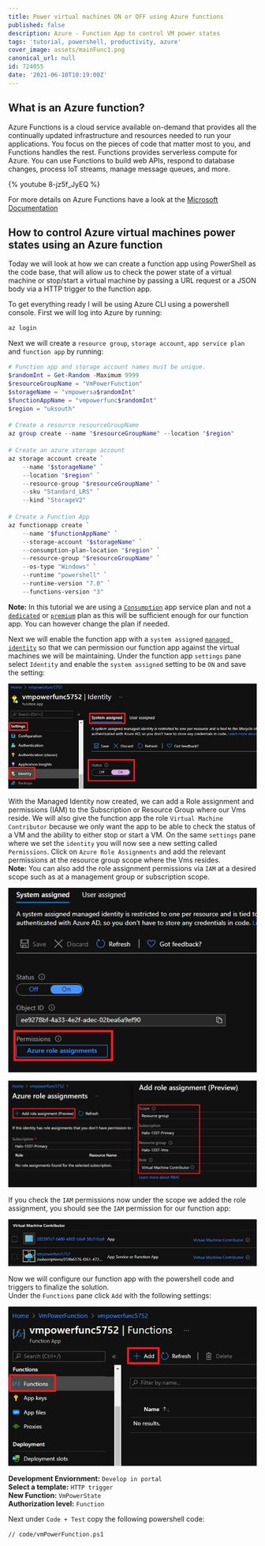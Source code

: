 ```yaml
---
title: Power virtual machines ON or OFF using Azure functions
published: false
description: Azure - Function App to control VM power states
tags: 'tutorial, powershell, productivity, azure'
cover_image: assets/mainFunc1.png
canonical_url: null
id: 724055
date: '2021-06-10T10:19:00Z'
---
```


## What is an Azure function?

Azure Functions is a cloud service available on-demand that provides all the continually updated infrastructure and resources needed to run your applications. You focus on the pieces of code that matter most to you, and Functions handles the rest. Functions provides serverless compute for Azure. You can use Functions to build web APIs, respond to database changes, process IoT streams, manage message queues, and more.  

{% youtube 8-jz5f_JyEQ %}

For more details on Azure Functions have a look at the [Microsoft Documentation](https://docs.microsoft.com/en-us/azure/azure-functions/functions-overview)  

## How to control Azure virtual machines power states using an Azure function

Today we will look at how we can create a function app using PowerShell as the code base, that will allow us to check the power state of a virtual machine or stop/start a virtual machine by passing a URL request or a JSON body via a HTTP trigger to the function app.  

To get everything ready I will be using Azure CLI using a powershell console. First we will log into Azure by running:

```powershell
az login
```

Next we will create a `resource group`, `storage account`, `app service plan` and `function app` by running:

```powershell
# Function app and storage account names must be unique.
$randomInt = Get-Random -Maximum 9999
$resourceGroupName = "VmPowerFunction"
$storageName = "vmpowersa$randomInt"
$functionAppName = "vmpowerfunc$randomInt"
$region = "uksouth"

# Create a resource resourceGroupName
az group create --name "$resourceGroupName" --location "$region"

# Create an azure storage account
az storage account create `
    --name "$storageName" `
    --location "$region" `
    --resource-group "$resourceGroupName" `
    --sku "Standard_LRS" `
    --kind "StorageV2"

# Create a Function App
az functionapp create `
    --name "$functionAppName" `
    --storage-account "$storageName" `
    --consumption-plan-location "$region" `
    --resource-group "$resourceGroupName" `
    --os-type "Windows" `
    --runtime "powershell" `
    --runtime-version "7.0" `
    --functions-version "3"
```

**Note:** In this tutorial we are using a [`Consumption`](https://docs.microsoft.com/en-us/azure/azure-functions/consumption-plan) app service plan and not a [`dedicated`](https://docs.microsoft.com/en-us/azure/azure-functions/dedicated-plan) or [`premium`](https://docs.microsoft.com/en-us/azure/azure-functions/functions-premium-plan?tabs=portal) plan as this will be sufficient enough for our function app. You can however change the plan if needed.

Next we will enable the function app with a `system assigned` [`managed identity`](https://docs.microsoft.com/en-us/azure/active-directory/managed-identities-azure-resources/overview) so that we can permission our function app against the virtual machines we will be maintaining. Under the function app `settings` pane select `Identity` and enable the `system assigned` setting to be `ON` and save the setting:

![managedIdentity](./assets/managedIdentity.png)

With the Managed Identity now created, we can add a Role assignment and permissions (IAM) to the Subscription or Resource Group where our Vms reside. We will also give the function app the role `Virtual Machine Contributor` because we only want the app to be able to check the status of a VM and the ability to either stop or start a VM. On the same `settings` pane where we set the `identity` you will now see a new setting called `Permissions`. Click on `Azure Role Assignments` and add the relevant permissions at the resource group scope where the Vms resides.  
**Note:** You can also add the role assignment permissions via `IAM` at a desired scope such as at a management group or subscription scope.  

![managedIdentity2](./assets/managedIdentity2.png)

![managedIdentity3](./assets/managedIdentity3.png)

If you check the `IAM` permissions now under the scope we added the role assignment, you should see the `IAM` permission for our function app:  

![managedIdentity4](./assets/managedIdentity4.png)

Now we will configure our function app with the powershell code and triggers to finalize the solution.  
Under the `Functions` pane click `Add` with the following settings:  

![functionadd](./assets/functionadd.png)  

**Development Enviornment:** `Develop in portal`  
**Select a template:** `HTTP trigger`  
**New Function:** `VmPowerState`  
**Authorization level:** `Function`  

Next under `Code + Test` copy the following powershell code:  

```txt
// code/vmPowerFunction.ps1

```
